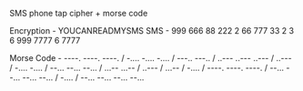 SMS phone tap cipher + morse code

Encryption - YOUCANREADMYSMS
SMS - 999 666 88 222 2 66 777 33 2 3 6 999 7777 6 7777

Morse Code -  ----. ----. ----. / -.... -.... -.... / ---.. ---.. / ..--- ..--- ..--- / ..--- / -.... -.... / --... --... --... / ...-- ...-- / ..--- / ...-- / -.... / ----. ----. ----. / --... --... --... --... / -.... / --... --... --... --...
